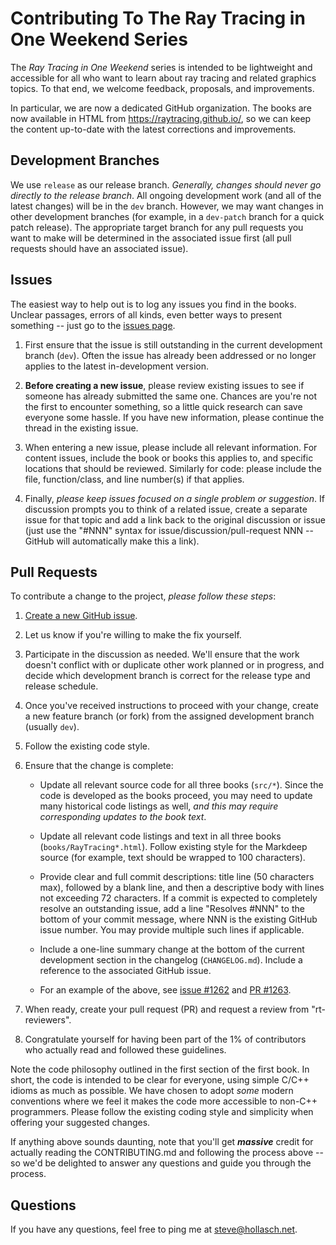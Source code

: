 Contributing To The Ray Tracing in One Weekend Series
====================================================================================================

The _Ray Tracing in One Weekend_ series is intended to be lightweight and accessible for all who
want to learn about ray tracing and related graphics topics. To that end, we welcome feedback,
proposals, and improvements.

In particular, we are now a dedicated GitHub organization. The books are now available in HTML from
https://raytracing.github.io/, so we can keep the content up-to-date with the latest corrections and
improvements.


Development Branches
---------------------
We use `release` as our release branch. _Generally, changes should never go directly to the release
branch_. All ongoing development work (and all of the latest changes) will be in the `dev` branch.
However, we may want changes in other development branches (for example, in a `dev-patch` branch for
a quick patch release). The appropriate target branch for any pull requests you want to make will be
determined in the associated issue first (all pull requests should have an associated issue).


Issues
-------
The easiest way to help out is to log any issues you find in the books. Unclear passages, errors of
all kinds, even better ways to present something -- just go to the [issues page][].

1. First ensure that the issue is still outstanding in the current development branch (`dev`). Often
   the issue has already been addressed or no longer applies to the latest in-development version.

2. **Before creating a new issue**, please review existing issues to see if someone has already
   submitted the same one. Chances are you're not the first to encounter something, so a little
   quick research can save everyone some hassle. If you have new information, please continue the
   thread in the existing issue.

3. When entering a new issue, please include all relevant information. For content issues, include
   the book or books this applies to, and specific locations that should be reviewed. Similarly for
   code: please include the file, function/class, and line number(s) if that applies.

4. Finally, _please keep issues focused on a single problem or suggestion_. If discussion prompts
   you to think of a related issue, create a separate issue for that topic and add a link back to
   the original discussion or issue (just use the "#NNN" syntax for issue/discussion/pull-request
   NNN -- GitHub will automatically make this a link).


Pull Requests
--------------
To contribute a change to the project, *please follow these steps*:

  1. [Create a new GitHub issue](https://github.com/RayTracing/raytracing.github.io/issues).

  2. Let us know if you're willing to make the fix yourself.

  3. Participate in the discussion as needed. We'll ensure that the work doesn't conflict with or
     duplicate other work planned or in progress, and decide which development branch is correct
     for the release type and release schedule.

  4. Once you've received instructions to proceed with your change, create a new feature branch (or
     fork) from the assigned development branch (usually `dev`).

  5. Follow the existing code style.

  6. Ensure that the change is complete:

     - Update all relevant source code for all three books (`src/*`). Since the code is developed as
       the books proceed, you may need to update many historical code listings as well, _and this
       may require corresponding updates to the book text_.

     - Update all relevant code listings and text in all three books (`books/RayTracing*.html`).
       Follow existing style for the Markdeep source (for example, text should be wrapped to 100
       characters).

     - Provide clear and full commit descriptions: title line (50 characters max), followed by a
       blank line, and then a descriptive body with lines not exceeding 72 characters. If a commit
       is expected to completely resolve an outstanding issue, add a line "Resolves #NNN" to the
       bottom of your commit message, where NNN is the existing GitHub issue number. You may provide
       multiple such lines if applicable.

     - Include a one-line summary change at the bottom of the current development section in the
       changelog (`CHANGELOG.md`). Include a reference to the associated GitHub issue.

     - For an example of the above, see
       [issue #1262](https://github.com/RayTracing/raytracing.github.io/issues/1262) and
       [PR #1263](https://github.com/RayTracing/raytracing.github.io/pull/1263).

  7. When ready, create your pull request (PR) and request a review from "rt-reviewers".

  8. Congratulate yourself for having been part of the 1% of contributors who actually read and
     followed these guidelines.

Note the code philosophy outlined in the first section of the first book. In short, the code is
intended to be clear for everyone, using simple C/C++ idioms as much as possible. We have chosen to
adopt _some_ modern conventions where we feel it makes the code more accessible to non-C++
programmers. Please follow the existing coding style and simplicity when offering your suggested
changes.

If anything above sounds daunting, note that you'll get _**massive**_ credit for actually reading
the CONTRIBUTING.md and following the process above -- so we'd be delighted to answer any questions
and guide you through the process.


Questions
----------
If you have any questions, feel free to ping me at steve@hollasch.net.



[issues page]: https://github.com/RayTracing/raytracing.github.io/issues/

